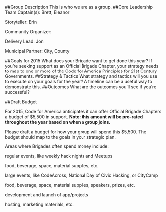 ##Group Description
This is who we are as a group.
##Core Leadership Team
Captain(s): Brett, Eleanor

Storyteller: Erin

Community Organizer: 

Delivery Lead: Jon

Municipal Partner: City, County

##Goals for 2015
What does your Brigade want to get done this year? If you’re seeking support as an Official Brigade Chapter, your strategy needs to map to one or more of the Code for America Principles for 21st Century Governments.
##Strategy & Tactics
What strategy and tactics will you use to execute on your goals for the year? A timeline can be a useful way to demonstrate this.
##Outcomes
What are the outcomes you’ll see if you’re successful?
	
##Draft Budget

For 2015, Code for America anticipates it can offer Official Brigade Chapters a budget of $5,500 in support. **Note: this amount will be pro-rated throughout the year based on when a group joins.**

Please draft a budget for how your group will spend this $5,500. The budget should map to the goals in your strategic plan.
 
Areas where Brigades often spend money include:

regular events, like weekly hack nights and Meetups

food, beverage, space, material supplies, etc.

large events, like CodeAcross, National Day of Civic Hacking, or CityCamp

food, beverage, space, material supplies, speakers, prizes, etc.

development and launch of app/projects

hosting, marketing materials, etc.



